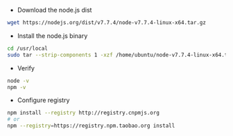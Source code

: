 + Download the node.js dist

```bash
wget https://nodejs.org/dist/v7.7.4/node-v7.7.4-linux-x64.tar.gz
```

+ Install the node.js binary

```bash
cd /usr/local
sudo tar --strip-components 1 -xzf /home/ubuntu/node-v7.7.4-linux-x64.tar.gz
```

+ Verify

```bash
node -v
npm -v
```

+ Configure registry

```bash
npm install --registry http://registry.cnpmjs.org
# or
npm --registry=https://registry.npm.taobao.org install
```
